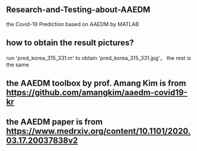 ## Research-and-Testing-about-AAEDM
the Covid-19 Prediction based on  AAEDM by MATLAB

## how to obtain the result pictures?
run 'pred_korea_315_331.m' to obtain 'pred_korea_315_331.jpg'， the rest is the same

## the AAEDM toolbox by prof. Amang Kim is from https://github.com/amangkim/aaedm-covid19-kr
## the AAEDM paper is from https://www.medrxiv.org/content/10.1101/2020.03.17.20037838v2
